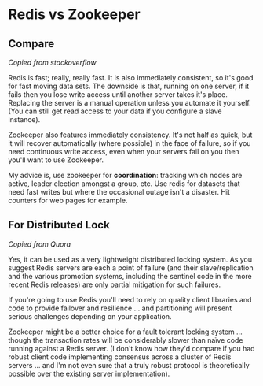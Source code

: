 # Redis vs Zookeeper


## Compare
*Copied from stackoverflow*

Redis is fast; really, really fast. It is also immediately consistent, so it's good for
fast moving data sets. The downside is that, running on one server, if it fails then you
lose write access until another server takes it's place. Replacing the server is a manual
operation unless you automate it yourself. (You can still get read access to your data if
you configure a slave instance).

Zookeeper also features immediately consistency. It's not half as quick, but it will 
recover automatically (where possible) in the face of failure, so if you need continuous 
write access, even when your servers fail on you then you'll want to use Zookeeper.

My advice is, use zookeeper for **coordination**: tracking which nodes are active, leader 
election amongst a group, etc. Use redis for datasets that need fast writes but where the 
occasional outage isn't a disaster. Hit counters for web pages for example.

## For Distributed Lock

*Copied from Quora*

Yes, it can be used as a very lightweight distributed locking system.  As you suggest Redis servers are each a point of failure (and their slave/replication and the various promotion systems, including the sentinel code in the more recent Redis releases) are only partial mitigation for such failures.

If you're going to use Redis you'll need to rely on quality client libraries and code to provide failover and resilience ... and partitioning will present serious challenges depending on your application.

Zookeeper might be a better choice for a fault tolerant locking system ... though the transaction rates will be considerably slower than naïve code running against a Redis server.  (I don't know how they'd compare if you had robust client code implementing consensus across a cluster of Redis servers ... and I'm not even sure that a truly robust protocol is theoretically possible over the existing server implementation).


